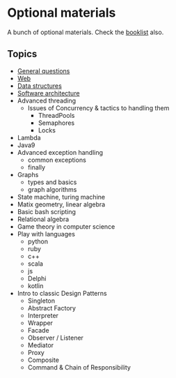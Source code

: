 # Optional materials

A bunch of optional materials. Check the [booklist](books.md) also.

## Topics

  - [General questions](general/general.md)
  - [Web](web/web.md)
  - [Data structures](data-structures/data-structures.md)
  - [Software architecture](architecture/architecture.md)
  - Advanced threading
    - Issues of Concurrency & tactics to handling them
      - ThreadPools
      - Semaphores
      - Locks
  - Lambda
  - Java9
  - Advanced exception handling
    - common exceptions
    - finally
  - Graphs
    - types and basics
    - graph algorithms
  - State machine, turing machine
  - Matix geometry, linear algebra
  - Basic bash scripting
  - Relational algebra
  - Game theory in computer science
  - Play with languages
    - python
    - ruby
    - c++
    - scala
    - js
    - Delphi
    - kotlin
  - Intro to classic Design Patterns
    - Singleton
    - Abstract Factory
    - Interpreter
    - Wrapper
    - Facade
    - Observer / Listener
    - Mediator
    - Proxy
    - Composite
    - Command & Chain of Responsibility
